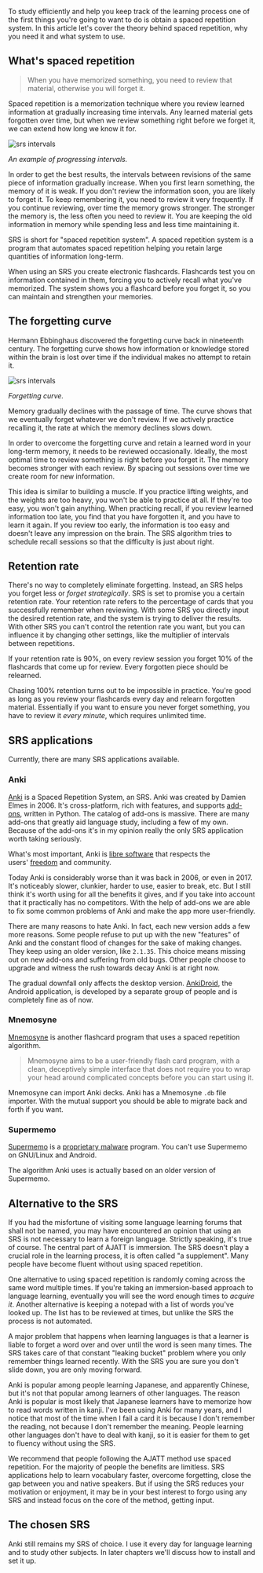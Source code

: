 To study efficiently and help you keep track of the learning process one of the first things you're going to want to do is obtain a spaced repetition system. In this article let's cover the theory behind spaced repetition, why you need it and what system to use.



## What's spaced repetition

> When you have memorized something, you need to review that material, otherwise you will forget it.

Spaced repetition is a memorization technique where you review learned information at gradually increasing time intervals. Any learned material gets forgotten over time, but when we review something right before we forget it, we can extend how long we know it for.

![srs intervals](https://tatsumoto.neocities.org/blog/img/srs-intervals.webp "Click to open image in a new tab.")

_An example of progressing intervals._

In order to get the best results, the intervals between revisions of the same piece of information gradually increase. When you first learn something, the memory of it is weak. If you don't review the information soon, you are likely to forget it. To keep remembering it, you need to review it very frequently. If you continue reviewing, over time the memory grows stronger. The stronger the memory is, the less often you need to review it. You are keeping the old information in memory while spending less and less time maintaining it.

SRS is short for "spaced repetition system". A spaced repetition system is a program that automates spaced repetition helping you retain large quantities of information long-term.

When using an SRS you create electronic flashcards. Flashcards test you on information contained in them, forcing you to actively recall what you've memorized. The system shows you a flashcard before you forget it, so you can maintain and strengthen your memories.

## [](https://tatsumoto.neocities.org/blog/spaced-repetition#the-forgetting-curve "Permanent link")The forgetting curve

Hermann Ebbinghaus discovered the forgetting curve back in nineteenth century. The forgetting curve shows how information or knowledge stored within the brain is lost over time if the individual makes no attempt to retain it.

![srs intervals](https://tatsumoto.neocities.org/blog/img/forgetting-curve.webp "Click to open image in a new tab.")

_Forgetting curve._

Memory gradually declines with the passage of time. The curve shows that we eventually forget whatever we don't review. If we actively practice recalling it, the rate at which the memory declines slows down.

In order to overcome the forgetting curve and retain a learned word in your long-term memory, it needs to be reviewed occasionally. Ideally, the most optimal time to review something is right before you forget it. The memory becomes stronger with each review. By spacing out sessions over time we create room for new information.

This idea is similar to building a muscle. If you practice lifting weights, and the weights are too heavy, you won't be able to practice at all. If they're too easy, you won't gain anything. When practicing recall, if you review learned information too late, you find that you have forgotten it, and you have to learn it again. If you review too early, the information is too easy and doesn't leave any impression on the brain. The SRS algorithm tries to schedule recall sessions so that the difficulty is just about right.

## [](https://tatsumoto.neocities.org/blog/spaced-repetition#retention-rate "Permanent link")Retention rate

There's no way to completely eliminate forgetting. Instead, an SRS helps you forget less or _forget strategically_. SRS is set to promise you a certain retention rate. Your retention rate refers to the percentage of cards that you successfully remember when reviewing. With some SRS you directly input the desired retention rate, and the system is trying to deliver the results. With other SRS you can't control the retention rate you want, but you can influence it by changing other settings, like the multiplier of intervals between repetitions.

If your retention rate is 90%, on every review session you forget 10% of the flashcards that come up for review. Every forgotten piece should be relearned.

Chasing 100% retention turns out to be impossible in practice. You're good as long as you review your flashcards every day and relearn forgotten material. Essentially if you want to ensure you never forget something, you have to review it _every minute_, which requires unlimited time.

## [](https://tatsumoto.neocities.org/blog/spaced-repetition#srs-applications "Permanent link")SRS applications

Currently, there are many SRS applications available.

### [](https://tatsumoto.neocities.org/blog/spaced-repetition#anki "Permanent link")Anki

[Anki](https://wiki.archlinux.org/title/Anki) is a Spaced Repetition System, an SRS. Anki was created by Damien Elmes in 2006. It's cross-platform, rich with features, and supports [add-ons](https://ankiweb.net/shared/addons/), written in Python. The catalog of add-ons is massive. There are many add-ons that greatly aid language study, including a few of my own. Because of the add-ons it's in my opinion really the only SRS application worth taking seriously.

What's most important, Anki is [libre software](https://www.gnu.org/philosophy/free-sw.html) that respects the users' [freedom](https://web.archive.org/web/20220318054539/https://wiki.installgentoo.com/wiki/Freedom) and community.

Today Anki is considerably worse than it was back in 2006, or even in 2017. It's noticeably slower, clunkier, harder to use, easier to break, etc. But I still think it's worth using for all the benefits it gives, and if you take into account that it practically has no competitors. With the help of add-ons we are able to fix some common problems of Anki and make the app more user-friendly.

There are many reasons to hate Anki. In fact, each new version adds a few more reasons. Some people refuse to put up with the new "features" of Anki and the constant flood of changes for the sake of making changes. They keep using an older version, like `2.1.35`. This choice means missing out on new add-ons and suffering from old bugs. Other people choose to upgrade and witness the rush towards decay Anki is at right now.

The gradual downfall only affects the desktop version. [AnkiDroid](https://github.com/ankidroid/Anki-Android), the Android application, is developed by a separate group of people and is completely fine as of now.

### [](https://tatsumoto.neocities.org/blog/spaced-repetition#mnemosyne "Permanent link")Mnemosyne

[Mnemosyne](https://wiki.archlinux.org/index.php/Mnemosyne) is another flashcard program that uses a spaced repetition algorithm.

> Mnemosyne aims to be a user-friendly flash card program, with a clean, deceptively simple interface that does not require you to wrap your head around complicated concepts before you can start using it.

Mnemosyne can import Anki decks. Anki has a Mnemosyne `.db` file importer. With the mutual support you should be able to migrate back and forth if you want.

### [](https://tatsumoto.neocities.org/blog/spaced-repetition#supermemo "Permanent link")Supermemo

[Supermemo](https://wikiless.org/wiki/SuperMemo?lang=en) is a [proprietary malware](https://www.gnu.org/proprietary/) program. You can't use Supermemo on GNU/Linux and Android.

The algorithm Anki uses is actually based on an older version of Supermemo.

## [](https://tatsumoto.neocities.org/blog/spaced-repetition#alternative-to-the-srs "Permanent link")Alternative to the SRS

If you had the misfortune of visiting some language learning forums that shall not be named, you may have encountered an opinion that using an SRS is not necessary to learn a foreign language. Strictly speaking, it's true of course. The central part of AJATT is immersion. The SRS doesn't play a crucial role in the learning process, it is often called "a supplement". Many people have become fluent without using spaced repetition.

One alternative to using spaced repetition is randomly coming across the same word multiple times. If you're taking an immersion-based approach to language learning, eventually you will see the word enough times to _acquire it_. Another alternative is keeping a notepad with a list of words you've looked up. The list has to be reviewed at times, but unlike the SRS the process is not automated.

A major problem that happens when learning languages is that a learner is liable to forget a word over and over until the word is seen many times. The SRS takes care of that constant "leaking bucket" problem where you only remember things learned recently. With the SRS you are sure you don't slide down, you are only moving forward.

Anki is popular among people learning Japanese, and apparently Chinese, but it's not that popular among learners of other languages. The reason Anki is popular is most likely that Japanese learners have to memorize how to read words written in kanji. I've been using Anki for many years, and I notice that most of the time when I fail a card it is because I don't remember the reading, not because I don't remember the meaning. People learning other languages don't have to deal with kanji, so it is easier for them to get to fluency without using the SRS.

We recommend that people following the AJATT method use spaced repetition. For the majority of people the benefits are limitless. SRS applications help to learn vocabulary faster, overcome forgetting, close the gap between you and native speakers. But if using the SRS reduces your motivation or enjoyment, it may be in your best interest to forgo using any SRS and instead focus on the core of the method, getting input.

## [](https://tatsumoto.neocities.org/blog/spaced-repetition#the-chosen-srs "Permanent link")The chosen SRS

Anki still remains my SRS of choice. I use it every day for language learning and to study other subjects. In later chapters we'll discuss how to install and set it up.